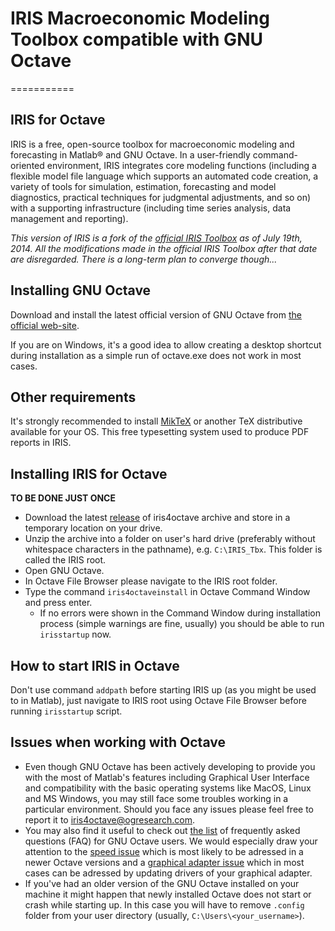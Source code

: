 # IRIS Macroeconomic Modeling Toolbox compatible with GNU Octave
===========

## IRIS for Octave

IRIS is a free, open-source toolbox for macroeconomic modeling and forecasting in Matlab® and GNU Octave. In a user-friendly command-oriented environment, IRIS integrates core modeling functions (including a flexible model file language which supports an automated code creation, a variety of tools for simulation, estimation, forecasting and model diagnostics, practical techniques for judgmental adjustments, and so on) with a supporting infrastructure (including time series analysis, data management and reporting).

*This version of IRIS is a fork of the [official IRIS Toolbox](https://github.com/IRIS-Solutions-Team/IRIS-Toolbox) as of July 19th, 2014. All the modifications made in the official IRIS Toolbox after that date are disregarded. There is a long-term plan to converge though...*

## Installing GNU Octave
Download and install the latest official version of GNU Octave from [the official web-site](http://octave.org).

If you are on Windows, it's a good idea to allow creating a desktop shortcut during installation as a simple run of octave.exe does not work in most cases.

## Other requirements
It's strongly recommended to install [MikTeX](http://miktex.org) or another TeX distributive available for your OS. This free typesetting system used to produce PDF reports in IRIS.

## Installing IRIS for Octave
**TO BE DONE JUST ONCE**

* Download the latest [release](https://github.com/OGResearch/iris4octave/releases) of iris4octave archive and store in a temporary location on your drive.
* Unzip the archive into a folder on user's hard drive (preferably without whitespace characters in the pathname), e.g. `C:\IRIS_Tbx`. This folder is called the IRIS root.
* Open GNU Octave.
* In Octave File Browser please navigate to the IRIS root folder.
* Type the command `iris4octaveinstall` in Octave Command Window and press enter.
  * If no errors were shown in the Command Window during installation process (simple warnings are fine, usually) you should be able to run `irisstartup` now.

## How to start IRIS in Octave
Don't use command `addpath` before starting IRIS up (as you might be used to in Matlab), just navigate to IRIS root using Octave File Browser before running `irisstartup` script.

## Issues when working with Octave
* Even though GNU Octave has been actively developing to provide you with the most of Matlab's features including Graphical User Interface and compatibility with the basic operating systems like MacOS, Linux and MS Windows, you may still face some troubles working in a particular environment. Should you face any issues please feel free to report it to iris4octave@ogresearch.com.
* You may also find it useful to check out [the list](http://wiki.octave.org/FAQ) of frequently asked questions (FAQ) for GNU Octave users. We would especially draw your attention to the [speed issue](http://wiki.octave.org/FAQ#Just-In-Time_compiler) which is most likely to be adressed in a newer Octave versions and a [graphical adapter issue](http://wiki.octave.org/FAQ#Missing_lines_when_printing_under_Windows_with_OpenGL_toolkit_and_Intel_integrated_GPU) which in most cases can be adressed by updating drivers of your graphical adapter.
* If you've had an older version of the GNU Octave installed on your machine it might happen that newly installed Octave does not start or crash while starting up. In this case you will have to remove `.config` folder from your user directory (usually, `C:\Users\<your_username>`).
